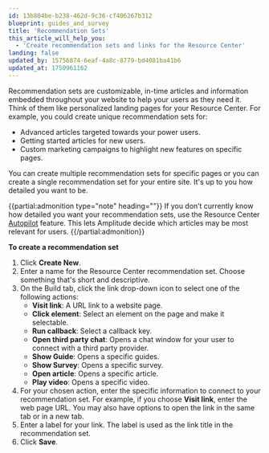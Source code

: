 ```yaml
---
id: 13b804be-b238-462d-9c36-cf406267b312
blueprint: guides_and_survey
title: 'Recommendation Sets'
this_article_will_help_you:
  - 'Create recommendation sets and links for the Resource Center'
landing: false
updated_by: 15756874-6eaf-4a8c-8779-bd4081ba41b6
updated_at: 1750961162
---
```

Recommendation sets are customizable, in-time articles and information embedded throughout your website to help your users as they need it. Think of them like personalized landing pages for your Resource Center. For example, you could create unique recommendation sets for:
- Advanced articles targeted towards your power users.
- Getting started articles for new users. 
- Custom marketing campaigns to highlight new features on specific pages.

You can create multiple recommendation sets for specific pages or you can create a single recommendation set for your entire site. It's up to you how detailed you want to be. 

{{partial:admonition type="note" heading=""}}
If you don’t currently know how detailed you want your recommendation sets, use the Resource Center [Autopilot](/docs/guides-and-surveys/resource-center-autopilot) feature. This lets Amplitude decide which articles may be most relevant for users.
{{/partial:admonition}}

**To create a recommendation set**
1. Click **Create New**. 
2. Enter a name for the Resource Center recommendation set. Choose something that's short and descriptive.  
3. On the Build tab, click the link drop-down icon to select one of the following actions: 
    - **Visit link**: A URL link to a website page.
    - **Click element**: Select an element on the page and make it selectable.
    - **Run callback**: Select a callback key.
    - **Open third party chat**: Opens a chat window for your user to connect with a third party provider.
    - **Show Guide**: Opens a specific guides.
    - **Show Survey**: Opens a specific survey.
    - **Open article**: Opens a specific article.
    - **Play video**: Opens a specific video. 
4. For your chosen action, enter the specific information to connect to your recommendation set. 
For example, if you choose **Visit link**, enter the web page URL. You may also have options to open the link in the same tab or in a new tab.
5. Enter a label for your link. The label is used as the link title in the recommendation set.
6. Click **Save**.